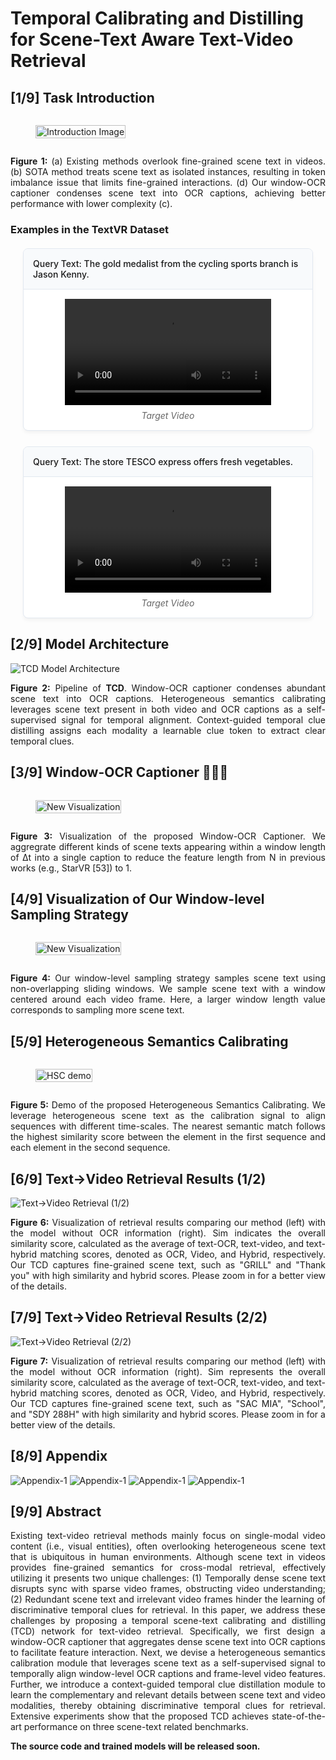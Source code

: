# Temporal Calibrating and Distilling for Scene-Text Aware Text-Video Retrieval

## [1/9] Task Introduction


<div style="display: flex; justify-content: space-between;">
    <figure>
        <img src="images/task.png" alt="Introduction Image" style="width: 100%;">
    </figure>
</div>

<p align="justify">
<b>Figure 1:</b> (a) Existing methods overlook fine-grained scene text in videos. (b) SOTA method treats scene text as isolated instances, resulting in token imbalance issue that limits fine-grained interactions. (d) Our window-OCR captioner condenses scene text into OCR captions, achieving better performance with lower complexity (c).
</p>

### Examples in the TextVR Dataset
<style>
  .video-grid {
    display: grid;
    grid-template-columns: repeat(auto-fill, minmax(350px, 1fr));
    gap: 25px;
    margin: 20px;
  }
  .grid-item {
    background: #fff;
    border: 1px solid #e2e8f0;
    border-radius: 8px;
    overflow: hidden;
    box-shadow: 0 4px 6px -1px rgba(0,0,0,0.05);
  }
  .grid-header {
    padding: 15px;
    background: #f8fafc;
    border-bottom: 1px solid #e2e8f0;
    font-weight: 500;
  }
  .grid-video {
    padding: 15px;
    text-align: center;
  }
  .video-label {
    display: block;
    margin-top: 8px;
    font-size: 14px;
    color: #666;
    font-style: italic;
    text-align: center;
  }
</style>

<div class="video-grid">
  <div class="grid-item">
    <div class="grid-header">Query Text: The gold medalist from the cycling sports branch is Jason Kenny.</div>
    <div class="grid-video">
      <video controls width="330" height="170">
        <source src="video/5jKLoEt7RBg_00000_00010.mp4" type="video/mp4">
      </video>
      <span class="video-label">Target Video</span>
    </div>
  </div>
  <div class="grid-item">
    <div class="grid-header">Query Text: The store TESCO express offers fresh vegetables.</div>
    <div class="grid-video">
      <video controls width="330" height="170">
        <source src="video/i-DkWPfL4N4_00090_00105_.mp4" type="video/mp4">
      </video>
      <span class="video-label">Target Video</span>
    </div>
  </div>
</div>



## [2/9] Model Architecture
![TCD Model Architecture](images/TCD.png)

<p align="justify">
<b>Figure 2:</b> 
Pipeline of <b>TCD</b>. Window-OCR captioner condenses abundant scene text into OCR captions. Heterogeneous semantics calibrating leverages scene text present in both video and OCR captions as a self-supervised signal for temporal alignment. Context-guided temporal clue distilling assigns each modality a learnable clue token to extract clear temporal clues.
</p>



<!-- <div style="display: flex; justify-content: space-between;">
    <figure>
        <video controls style="width: 100%;">
            <source src="video.mp4" type="video/mp4">
            Your browser does not support the video tag.
        </video>
    </figure>
</div> -->

## [3/9] Window-OCR Captioner 🌟🌟🌟

<div style="display: flex; justify-content: space-between;">
    <figure>
        <img src="images/Visualization_demo.gif" alt="New Visualization" style="width: 100%;">
    </figure>
</div>
<p align="justify">
<b>Figure 3:</b> Visualization of the proposed Window-OCR Captioner. We aggregrate different kinds of scene texts appearing within a window length of ∆t into a single caption to reduce the feature length from N in previous works (e.g., StarVR [53]) to 1.
</p>

## [4/9] Visualization of Our Window-level Sampling Strategy

<div style="display: flex; justify-content: space-between;">
    <figure>
        <img src="images/OCR_ratio.png" alt="New Visualization" style="width: 100%;">
    </figure>
</div>
<p align="justify">
<b>Figure 4:</b> Our window-level sampling strategy samples scene text using non-overlapping sliding windows. We sample scene text with a window centered around each video frame. Here, a larger window length value corresponds to sampling more scene text. 
</p>

## [5/9] Heterogeneous Semantics Calibrating

<div style="display: flex; justify-content: space-between;">
    <figure>
        <img src="images/HSC_demo.gif" alt="HSC demo" style="width: 100%;">
    </figure>
</div>
<p align="justify">
<b>Figure 5:</b> Demo of the proposed Heterogeneous Semantics Calibrating. We leverage heterogeneous scene text as the calibration signal to align sequences with different time-scales. The nearest semantic match follows the highest similarity score between the element in the first sequence and each element in the second sequence.
</p>

<!-- <div style="display: flex; justify-content: space-between;">
    <figure>
        <video controls style="width: 100%;">
            <source src="video2.mp4" type="video/mp4">
            Your browser does not support the video tag.
        </video>
    </figure>
</div> -->


## [6/9] Text→Video Retrieval Results (1/2)
![Text→Video Retrieval (1/2)](images/t2v_2.png)
<p align="justify">
<b>Figure 6:</b> Visualization of retrieval results comparing our method (left) with the model without OCR information (right). Sim indicates the overall similarity
score, calculated as the average of text-OCR, text-video, and text-hybrid matching scores, denoted as OCR, Video, and Hybrid, respectively. Our TCD captures fine-grained scene text, such as "GRILL" and "Thank you" with high similarity and hybrid scores. Please zoom in for a better view of the details.
</p>

## [7/9] Text→Video Retrieval Results (2/2)
![Text→Video Retrieval (2/2)](images/t2v_1.png)
<p align="justify">
<b>Figure 7:</b> Visualization of retrieval results comparing our method (left) with the model without OCR information (right). Sim represents the overall similarity
score, calculated as the average of text-OCR, text-video, and text-hybrid matching scores, denoted as OCR, Video, and Hybrid, respectively. Our TCD captures fine-grained scene text, such as "SAC MIA", "School", and "SDY 288H" with high similarity and hybrid scores. Please zoom in for a better view of the details.
</p>

## [8/9] Appendix
![Appendix-1](images/pdf/appendix_1.png)
![Appendix-1](images/pdf/appendix_2.png)
![Appendix-1](images/pdf/appendix_3.png)
![Appendix-1](images/pdf/appendix_4.png)

## [9/9] Abstract
<div style="text-align: justify;">
Existing text-video retrieval methods mainly focus on single-modal video content (i.e., visual entities), often overlooking heterogeneous scene text that is ubiquitous in human environments. Although scene text in videos provides fine-grained semantics for cross-modal retrieval, effectively utilizing it presents two unique challenges: (1) Temporally dense scene text disrupts sync with sparse video frames, obstructing video understanding; (2) Redundant scene text and irrelevant video frames hinder the learning of discriminative temporal clues for retrieval. In this paper, we address these challenges by proposing a temporal scene-text calibrating and distilling (TCD) network for text-video retrieval. Specifically, we first design a window-OCR captioner that aggregates dense scene text into OCR captions to facilitate feature interaction. Next, we devise a heterogeneous semantics calibration module that leverages scene text as a self-supervised signal to temporally align window-level OCR captions and frame-level video features. Further, we introduce a context-guided temporal clue distillation module to learn the complementary and relevant details between scene text and video modalities, thereby obtaining discriminative temporal clues for retrieval. Extensive experiments show that the proposed TCD achieves state-of-the-art performance on three scene-text related benchmarks.
</div>

**The source code and trained models will be released soon.**
